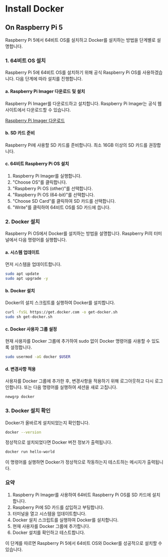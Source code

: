 # Install Docker

## On Raspberry Pi 5

Raspberry Pi 5에서 64비트 OS를 설치하고 Docker를 설치하는 방법을 단계별로 설명합니다.

### 1. 64비트 OS 설치

Raspberry Pi 5에 64비트 OS를 설치하기 위해 공식 Raspberry Pi OS를 사용하겠습니다. 다음 단계에 따라 설치를 진행합니다.

#### a. Raspberry Pi Imager 다운로드 및 설치
Raspberry Pi Imager를 다운로드하고 설치합니다. Raspberry Pi Imager는 공식 웹사이트에서 다운로드할 수 있습니다.

[Raspberry Pi Imager 다운로드](https://www.raspberrypi.org/software/)

#### b. SD 카드 준비
Raspberry Pi에 사용할 SD 카드를 준비합니다. 최소 16GB 이상의 SD 카드를 권장합니다.

#### c. 64비트 Raspberry Pi OS 설치
1. Raspberry Pi Imager를 실행합니다.
2. "Choose OS"를 클릭합니다.
3. "Raspberry Pi OS (other)"를 선택합니다.
4. "Raspberry Pi OS (64-bit)"를 선택합니다.
5. "Choose SD Card"를 클릭하여 SD 카드를 선택합니다.
6. "Write"를 클릭하여 64비트 OS를 SD 카드에 씁니다.

### 2. Docker 설치

Raspberry Pi OS에서 Docker를 설치하는 방법을 설명합니다. Raspberry Pi의 터미널에서 다음 명령어를 실행합니다.

#### a. 시스템 업데이트
먼저 시스템을 업데이트합니다.

```bash
sudo apt update
sudo apt upgrade -y
```

#### b. Docker 설치
Docker의 설치 스크립트를 실행하여 Docker를 설치합니다.

```bash
curl -fsSL https://get.docker.com -o get-docker.sh
sudo sh get-docker.sh
```

#### c. Docker 사용자 그룹 설정
현재 사용자를 Docker 그룹에 추가하여 sudo 없이 Docker 명령어를 사용할 수 있도록 설정합니다.

```bash
sudo usermod -aG docker $USER
```

#### d. 변경사항 적용
사용자를 Docker 그룹에 추가한 후, 변경사항을 적용하기 위해 로그아웃하고 다시 로그인합니다. 또는 다음 명령어를 실행하여 세션을 새로 고칩니다.

```bash
newgrp docker
```

### 3. Docker 설치 확인
Docker가 올바르게 설치되었는지 확인합니다.

```bash
docker --version
```

정상적으로 설치되었다면 Docker 버전 정보가 출력됩니다.

```bash
docker run hello-world
```

이 명령어를 실행하면 Docker가 정상적으로 작동하는지 테스트하는 메시지가 출력됩니다.

### 요약
1. Raspberry Pi Imager를 사용하여 64비트 Raspberry Pi OS를 SD 카드에 설치합니다.
2. Raspberry Pi에 SD 카드를 삽입하고 부팅합니다.
3. 터미널을 열고 시스템을 업데이트합니다.
4. Docker 설치 스크립트를 실행하여 Docker를 설치합니다.
5. 현재 사용자를 Docker 그룹에 추가합니다.
6. Docker 설치를 확인하고 테스트합니다.

이 단계를 따르면 Raspberry Pi 5에서 64비트 OS와 Docker를 성공적으로 설치할 수 있습니다.
